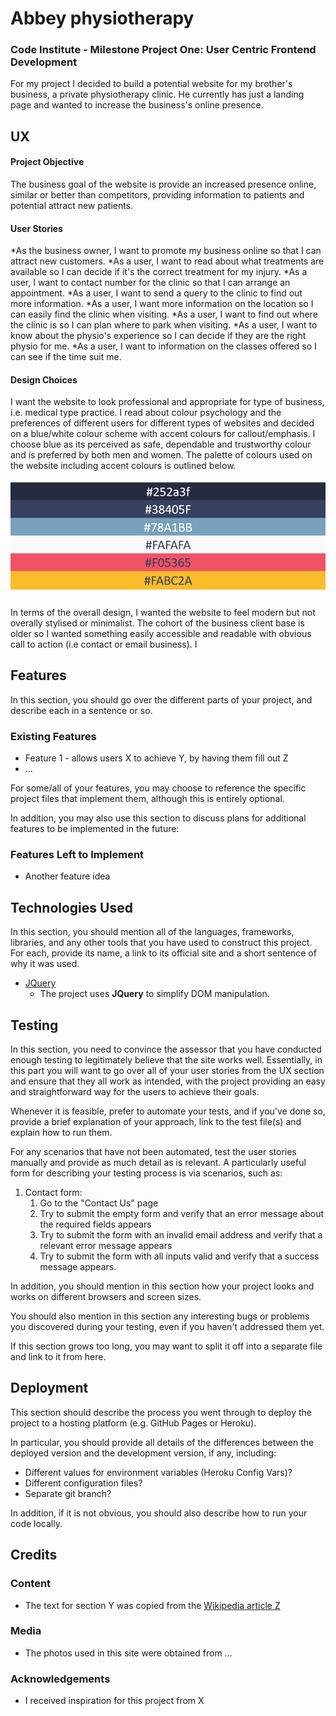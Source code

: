 # Abbey physiotherapy

### Code Institute - Milestone Project One: User Centric Frontend Development

For my project I decided to build a potential website for my brother's business, a private physiotherapy clinic. He currently has just a landing page and wanted to increase the business's online presence.
 
## UX

#### Project Objective

The business goal of the website is provide an increased presence online, similar or better than competitors, providing information to patients and potential attract new patients. 
 
#### User Stories

*As the business owner, I want to promote my business online so that I can attract new customers.
*As a user, I want to read about what treatments are available so I can decide if it's the correct treatment for my injury.
*As a user, I want to contact number for the clinic so that I can arrange an appointment.
*As a user, I want to send a query to the clinic to find out more information.
*As a user, I want more information on the location so I can easily find the clinic when visiting.
*As a user, I want to find out where the clinic is so I can plan where to park when visiting.
*As a user, I want to know about the physio's experience so I can decide if they are the right physio for me.
*As a user, I want to information on the classes offered so I can see if the time suit me.

#### Design Choices

I want the website to look professional and appropriate for type of business, i.e. medical type practice. I read about colour psychology and the preferences of different users for different types of websites and decided on a blue/white colour scheme with accent colours for callout/emphasis. I choose blue as its perceived as safe, dependable and trustworthy colour and is preferred by both men and women. The palette of colours used on the website including accent colours is outlined below. 

![image info](./assets/images/colourpalette.png)

In terms of the overall design, I wanted the website to feel modern but not overally stylised or minimalist. The cohort of the business client base is older so I wanted something easily accessible and readable with obvious call to action (i.e contact or email business). I 


## Features

In this section, you should go over the different parts of your project, and describe each in a sentence or so.
 
### Existing Features
- Feature 1 - allows users X to achieve Y, by having them fill out Z
- ...

For some/all of your features, you may choose to reference the specific project files that implement them, although this is entirely optional.

In addition, you may also use this section to discuss plans for additional features to be implemented in the future:

### Features Left to Implement
- Another feature idea

## Technologies Used

In this section, you should mention all of the languages, frameworks, libraries, and any other tools that you have used to construct this project. For each, provide its name, a link to its official site and a short sentence of why it was used.

- [JQuery](https://jquery.com)
    - The project uses **JQuery** to simplify DOM manipulation.


## Testing

In this section, you need to convince the assessor that you have conducted enough testing to legitimately believe that the site works well. Essentially, in this part you will want to go over all of your user stories from the UX section and ensure that they all work as intended, with the project providing an easy and straightforward way for the users to achieve their goals.

Whenever it is feasible, prefer to automate your tests, and if you've done so, provide a brief explanation of your approach, link to the test file(s) and explain how to run them.

For any scenarios that have not been automated, test the user stories manually and provide as much detail as is relevant. A particularly useful form for describing your testing process is via scenarios, such as:

1. Contact form:
    1. Go to the "Contact Us" page
    2. Try to submit the empty form and verify that an error message about the required fields appears
    3. Try to submit the form with an invalid email address and verify that a relevant error message appears
    4. Try to submit the form with all inputs valid and verify that a success message appears.

In addition, you should mention in this section how your project looks and works on different browsers and screen sizes.

You should also mention in this section any interesting bugs or problems you discovered during your testing, even if you haven't addressed them yet.

If this section grows too long, you may want to split it off into a separate file and link to it from here.

## Deployment

This section should describe the process you went through to deploy the project to a hosting platform (e.g. GitHub Pages or Heroku).

In particular, you should provide all details of the differences between the deployed version and the development version, if any, including:
- Different values for environment variables (Heroku Config Vars)?
- Different configuration files?
- Separate git branch?

In addition, if it is not obvious, you should also describe how to run your code locally.


## Credits

### Content
- The text for section Y was copied from the [Wikipedia article Z](https://en.wikipedia.org/wiki/Z)

### Media
- The photos used in this site were obtained from ...

### Acknowledgements

- I received inspiration for this project from X